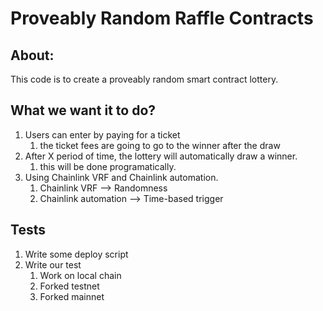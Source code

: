 # Proveably Random Raffle Contracts 

## About:

This code is to create a proveably random smart contract lottery.


## What we want it to do?

1. Users can enter by paying for a ticket
    1. the ticket fees are going to go to the winner after the draw
2. After X period of time, the lottery will automatically draw a winner.
    1. this will be done programatically. 
3. Using Chainlink VRF and Chainlink automation. 
    1. Chainlink VRF --> Randomness
    2. Chainlink automation --> Time-based trigger


## Tests

1. Write some deploy script
2. Write our test 
    1. Work on local chain
    2. Forked testnet
    3. Forked mainnet
    

